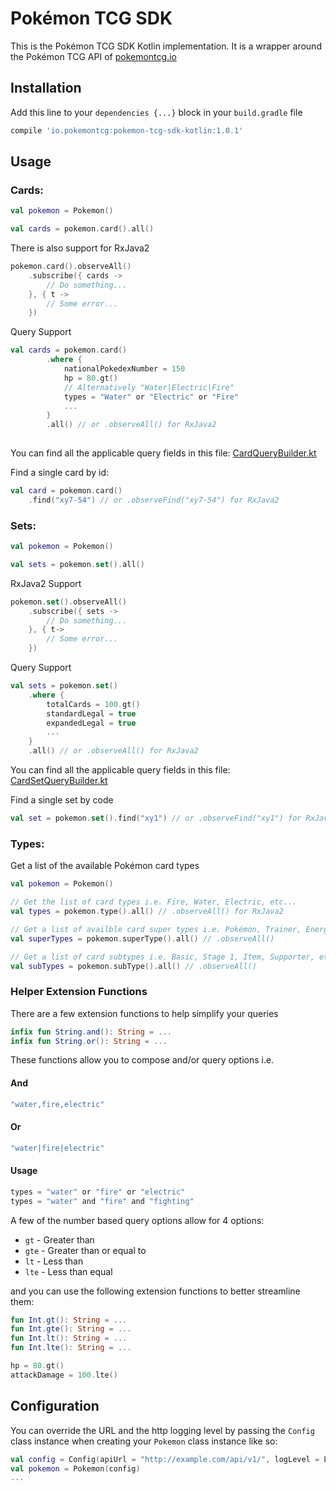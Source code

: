 # Pokémon TCG SDK

This is the Pokémon TCG SDK Kotlin implementation. It is a wrapper around the Pokémon TCG API of [pokemontcg.io](http://pokemontcg.io)

## Installation
Add this line to your `dependencies {...}` block in your `build.gradle` file

```groovy
compile 'io.pokemontcg:pokemon-tcg-sdk-kotlin:1.0.1'
```

## Usage

### Cards:
  
```kotlin
val pokemon = Pokemon()

val cards = pokemon.card().all()
```
There is also support for RxJava2

```kotlin
pokemon.card().observeAll()
	.subscribe({ cards ->
		// Do something...
	}, { t -> 
		// Some error...
	})
```

Query Support

```kotlin
val cards = pokemon.card()
        .where {
            nationalPokedexNumber = 150
            hp = 80.gt()
            // Alternatively "Water|Electric|Fire"
            types = "Water" or "Electric" or "Fire" 
            ...
        }
        .all() // or .observeAll() for RxJava2
	
```
You can find all the applicable query fields in this file: [CardQueryBuilder.kt](https://github.com/r0adkll/pokemon-tcg-sdk-kotlin/blob/439253ca47ecee547def64e11bb6c760e77514db/library/src/main/kotlin/io/pokemontcg/requests/CardQueryBuilder.kt)

Find a single card by id:

```kotlin
val card = pokemon.card()
	.find("xy7-54") // or .observeFind("xy7-54") for RxJava2
```

### Sets:

```kotlin
val pokemon = Pokemon()

val sets = pokemon.set().all()
```

RxJava2 Support

```kotlin
pokemon.set().observeAll()
	.subscribe({ sets ->
		// Do something...
	}, { t-> 
		// Some error...
	})
```
Query Support

```kotlin
val sets = pokemon.set()
	.where {
		totalCards = 100.gt()
		standardLegal = true
		expandedLegal = true
		...
	}
	.all() // or .observeAll() for RxJava2
```
You can find all the applicable query fields in this file: [CardSetQueryBuilder.kt](https://github.com/r0adkll/pokemon-tcg-sdk-kotlin/blob/master/library/src/main/kotlin/io/pokemontcg/requests/CardSetQueryBuilder.kt)

Find a single set by code

```kotlin
val set = pokemon.set().find("xy1") // or .observeFind("xy1") for RxJava2
```

### Types:
Get a list of the available Pokémon card types

```kotlin
val pokemon = Pokemon()

// Get the list of card types i.e. Fire, Water, Electric, etc...
val types = pokemon.type().all() // .observeAll() for RxJava2

// Get a list of availble card super types i.e. Pokémon, Trainer, Energy
val superTypes = pokemon.superType().all() // .observeAll()

// Get a list of card subtypes i.e. Basic, Stage 1, Item, Supporter, etc...
val subTypes = pokemon.subType().all() // .observeAll()
```

### Helper Extension Functions
There are a few extension functions to help simplify your queries

```kotlin
infix fun String.and(): String = ...
infix fun String.or(): String = ...
```

These functions allow you to compose and/or query options i.e.

#### And

```kotlin
"water,fire,electric"
```

#### Or

```kotlin
"water|fire|electric"
```

#### Usage

```kotlin
types = "water" or "fire" or "electric"
types = "water" and "fire" and "fighting"
```

A few of the number based query options allow for 4 options:

* `gt` - Greater than
* `gte` - Greater than or equal to
* `lt` - Less than
* `lte` - Less than equal

and you can use the following extension functions to better streamline them:

```kotlin
fun Int.gt(): String = ...
fun Int.gte(): String = ...
fun Int.lt(): String = ...
fun Int.lte(): String = ...

hp = 80.gt()
attackDamage = 100.lte()
```

## Configuration
You can override the URL and the http logging level by passing the `Config` class instance when creating your `Pokemon` class instance like so:

```kotlin
val config = Config(apiUrl = "http://example.com/api/v1/", logLevel = Level.BODY)
val pokemon = Pokemon(config)
...
```